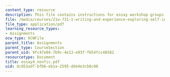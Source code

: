 ```yaml
---
content_type: resource
description: This file contains instructions for essay workshop groups.
file: /media/courses/21w-731-1-writing-and-experience-exploring-self-in-society-spring-2004/dc853adfbfb6eb1a2595dde4e3cb6c08_essay4_nonfic.pdf
file_type: application/pdf
learning_resource_types:
- Assignments
ocw_type: OCWFile
parent_title: Assignments
parent_type: CourseSection
parent_uid: 9fc47e04-7b9c-4e13-e93f-f654fcc48582
resourcetype: Document
title: essay4_nonfic.pdf
uid: dc853adf-bfb6-eb1a-2595-dde4e3cb6c08
---
```

